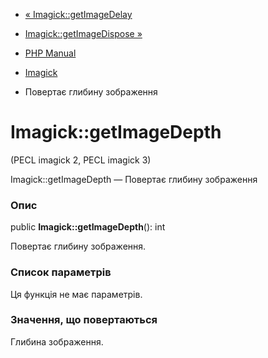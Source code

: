 - [« Imagick::getImageDelay](imagick.getimagedelay.md)
- [Imagick::getImageDispose »](imagick.getimagedispose.md)

- [PHP Manual](index.md)
- [Imagick](class.imagick.md)
- Повертає глибину зображення

# Imagick::getImageDepth

(PECL imagick 2, PECL imagick 3)

Imagick::getImageDepth — Повертає глибину зображення

### Опис

public **Imagick::getImageDepth**(): int

Повертає глибину зображення.

### Список параметрів

Ця функція не має параметрів.

### Значення, що повертаються

Глибина зображення.
